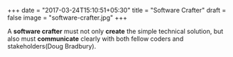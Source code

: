 +++
date = "2017-03-24T15:10:51+05:30"
title = "Software Crafter"
draft = false
image = "software-crafter.jpg"
+++

A **software crafter** must not only **create** the simple technical solution, but also must **communicate** clearly with both fellow coders and stakeholders(Doug Bradbury). 